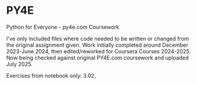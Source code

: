 # PY4E
Python for Everyone - py4e.com Coursework

I've only included files where code needed to be written or changed from the original assignment given. Work initially completed around December 2023-June 2024, then edited/reworked for Coursera Courses 2024-2025. Now being checked against original PY4E.com coursework and uploaded July 2025. 

Exercises from notebook only:
3.02, 

